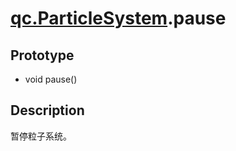 # [qc.ParticleSystem](../ParticleSystem.md).pause

## Prototype
* void pause()

## Description
暂停粒子系统。

